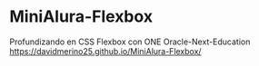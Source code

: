 # MiniAlura-Flexbox

Profundizando en CSS Flexbox con ONE Oracle-Next-Education
https://davidmerino25.github.io/MiniAlura-Flexbox/
